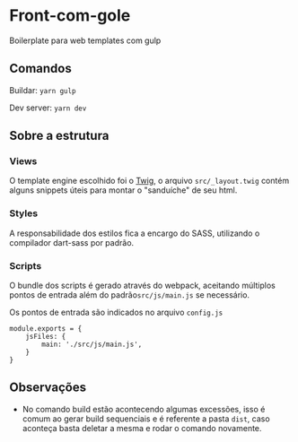 # Front-com-gole
Boilerplate para web templates com gulp

## Comandos

Buildar: ```yarn gulp```

Dev server: ```yarn dev```


## Sobre a estrutura

### Views

O template engine escolhido foi o [Twig](https://twig.symfony.com/), o arquivo ```src/_layout.twig``` contém alguns snippets úteis para montar o "sanduíche" de seu html.

### Styles

A responsabilidade dos estilos fica a encargo do SASS, utilizando o compilador dart-sass por padrão.

### Scripts

O bundle dos scripts é gerado através do webpack, aceitando múltiplos pontos de entrada além do padrão```src/js/main.js``` se necessário.

Os pontos de entrada são indicados no arquivo ```config.js```
```
module.exports = {
    jsFiles: {
        main: './src/js/main.js',
    }
}
```
## Observações
- No comando build estão acontecendo algumas excessões, isso é comum ao gerar build sequenciais e é referente a pasta ```dist```, caso aconteça basta deletar a mesma e rodar o comando novamente.
